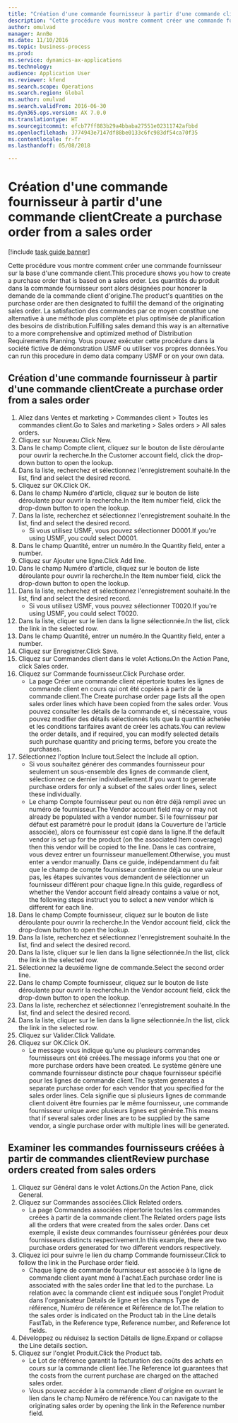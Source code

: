 ```yaml
--- 
title: "Création d'une commande fournisseur à partir d'une commande client"
description: "Cette procédure vous montre comment créer une commande fournisseur sur la base d'une commande client."
author: omulvad
manager: AnnBe
ms.date: 11/10/2016
ms.topic: business-process
ms.prod: 
ms.service: dynamics-ax-applications
ms.technology: 
audience: Application User
ms.reviewer: kfend
ms.search.scope: Operations
ms.search.region: Global
ms.author: omulvad
ms.search.validFrom: 2016-06-30
ms.dyn365.ops.version: AX 7.0.0
ms.translationtype: HT
ms.sourcegitcommit: efcb77ff883b29a4bbaba27551e02311742afbbd
ms.openlocfilehash: 3774943e7147df88be0133c6fc983df54ca70f35
ms.contentlocale: fr-fr
ms.lasthandoff: 05/08/2018

---
```

# <a name="create-a-purchase-order-from-a-sales-order"></a><span data-ttu-id="7686e-103">Création d'une commande fournisseur à partir d'une commande client</span><span class="sxs-lookup"><span data-stu-id="7686e-103">Create a purchase order from a sales order</span></span>

[!include [task guide banner](../../includes/task-guide-banner.md)]

<span data-ttu-id="7686e-104">Cette procédure vous montre comment créer une commande fournisseur sur la base d'une commande client.</span><span class="sxs-lookup"><span data-stu-id="7686e-104">This procedure shows you how to create a purchase order that is based on a sales order.</span></span> <span data-ttu-id="7686e-105">Les quantités du produit dans la commande fournisseur sont alors désignées pour honorer la demande de la commande client d'origine.</span><span class="sxs-lookup"><span data-stu-id="7686e-105">The product's quantities on the purchase order are then designated to fulfill the demand of the originating sales order.</span></span> <span data-ttu-id="7686e-106">La satisfaction des commandes par ce moyen constitue une alternative à une méthode plus complète et plus optimisée de planification des besoins de distribution.</span><span class="sxs-lookup"><span data-stu-id="7686e-106">Fulfilling sales demand this way is an alternative to a more comprehensive and optimized method of Distribution Requirements Planning.</span></span> <span data-ttu-id="7686e-107">Vous pouvez exécuter cette procédure dans la société fictive de démonstration USMF ou utiliser vos propres données.</span><span class="sxs-lookup"><span data-stu-id="7686e-107">You can run this procedure in demo data company USMF or on your own data.</span></span>


## <a name="create-a-purchase-order-from-a-sales-order"></a><span data-ttu-id="7686e-108">Création d'une commande fournisseur à partir d'une commande client</span><span class="sxs-lookup"><span data-stu-id="7686e-108">Create a purchase order from a sales order</span></span>
1. <span data-ttu-id="7686e-109">Allez dans Ventes et marketing > Commandes client > Toutes les commandes client.</span><span class="sxs-lookup"><span data-stu-id="7686e-109">Go to Sales and marketing > Sales orders > All sales orders.</span></span>
2. <span data-ttu-id="7686e-110">Cliquez sur Nouveau.</span><span class="sxs-lookup"><span data-stu-id="7686e-110">Click New.</span></span>
3. <span data-ttu-id="7686e-111">Dans le champ Compte client, cliquez sur le bouton de liste déroulante pour ouvrir la recherche.</span><span class="sxs-lookup"><span data-stu-id="7686e-111">In the Customer account field, click the drop-down button to open the lookup.</span></span>
4. <span data-ttu-id="7686e-112">Dans la liste, recherchez et sélectionnez l'enregistrement souhaité.</span><span class="sxs-lookup"><span data-stu-id="7686e-112">In the list, find and select the desired record.</span></span>
5. <span data-ttu-id="7686e-113">Cliquez sur OK.</span><span class="sxs-lookup"><span data-stu-id="7686e-113">Click OK.</span></span>
6. <span data-ttu-id="7686e-114">Dans le champ Numéro d'article, cliquez sur le bouton de liste déroulante pour ouvrir la recherche.</span><span class="sxs-lookup"><span data-stu-id="7686e-114">In the Item number field, click the drop-down button to open the lookup.</span></span>
7. <span data-ttu-id="7686e-115">Dans la liste, recherchez et sélectionnez l'enregistrement souhaité.</span><span class="sxs-lookup"><span data-stu-id="7686e-115">In the list, find and select the desired record.</span></span>
    * <span data-ttu-id="7686e-116">Si vous utilisez USMF, vous pouvez sélectionner D0001.</span><span class="sxs-lookup"><span data-stu-id="7686e-116">If you're using USMF, you could select D0001.</span></span>  
8. <span data-ttu-id="7686e-117">Dans le champ Quantité, entrer un numéro.</span><span class="sxs-lookup"><span data-stu-id="7686e-117">In the Quantity field, enter a number.</span></span>
9. <span data-ttu-id="7686e-118">Cliquez sur Ajouter une ligne.</span><span class="sxs-lookup"><span data-stu-id="7686e-118">Click Add line.</span></span>
10. <span data-ttu-id="7686e-119">Dans le champ Numéro d'article, cliquez sur le bouton de liste déroulante pour ouvrir la recherche.</span><span class="sxs-lookup"><span data-stu-id="7686e-119">In the Item number field, click the drop-down button to open the lookup.</span></span>
11. <span data-ttu-id="7686e-120">Dans la liste, recherchez et sélectionnez l'enregistrement souhaité.</span><span class="sxs-lookup"><span data-stu-id="7686e-120">In the list, find and select the desired record.</span></span>
    * <span data-ttu-id="7686e-121">Si vous utilisez USMF, vous pouvez sélectionner T0020.</span><span class="sxs-lookup"><span data-stu-id="7686e-121">If you're using USMF, you could select T0020.</span></span>  
12. <span data-ttu-id="7686e-122">Dans la liste, cliquer sur le lien dans la ligne sélectionnée.</span><span class="sxs-lookup"><span data-stu-id="7686e-122">In the list, click the link in the selected row.</span></span>
13. <span data-ttu-id="7686e-123">Dans le champ Quantité, entrer un numéro.</span><span class="sxs-lookup"><span data-stu-id="7686e-123">In the Quantity field, enter a number.</span></span>
14. <span data-ttu-id="7686e-124">Cliquez sur Enregistrer.</span><span class="sxs-lookup"><span data-stu-id="7686e-124">Click Save.</span></span>
15. <span data-ttu-id="7686e-125">Cliquez sur Commandes client dans le volet Actions.</span><span class="sxs-lookup"><span data-stu-id="7686e-125">On the Action Pane, click Sales order.</span></span>
16. <span data-ttu-id="7686e-126">Cliquez sur Commande fournisseur.</span><span class="sxs-lookup"><span data-stu-id="7686e-126">Click Purchase order.</span></span>
    * <span data-ttu-id="7686e-127">La page Créer une commande client répertorie toutes les lignes de commande client en cours qui ont été copiées à partir de la commande client.</span><span class="sxs-lookup"><span data-stu-id="7686e-127">The Create purchase order page lists all the open sales order lines which have been copied from the sales order.</span></span> <span data-ttu-id="7686e-128">Vous pouvez consulter les détails de la commande et, si nécessaire, vous pouvez modifier des détails sélectionnés tels que la quantité achetée et les conditions tarifaires avant de créer les achats.</span><span class="sxs-lookup"><span data-stu-id="7686e-128">You can review the order details, and if required, you can modify selected details such purchase quantity and pricing terms, before you create the purchases.</span></span>  
17. <span data-ttu-id="7686e-129">Sélectionnez l'option Inclure tout.</span><span class="sxs-lookup"><span data-stu-id="7686e-129">Select the Include all option.</span></span>
    * <span data-ttu-id="7686e-130">Si vous souhaitez générer des commandes fournisseur pour seulement un sous-ensemble des lignes de commande client, sélectionnez ce dernier individuellement.</span><span class="sxs-lookup"><span data-stu-id="7686e-130">If you want to generate purchase orders for only a subset of the sales order lines, select these individually.</span></span>  
    * <span data-ttu-id="7686e-131">Le champ Compte fournisseur peut ou non être déjà rempli avec un numéro de fournisseur.</span><span class="sxs-lookup"><span data-stu-id="7686e-131">The Vendor account field may or may not already be populated with a vendor number.</span></span> <span data-ttu-id="7686e-132">Si le fournisseur par défaut est paramétré pour le produit (dans la Couverture de l'article associée), alors ce fournisseur est copié dans la ligne.</span><span class="sxs-lookup"><span data-stu-id="7686e-132">If the default vendor is set up for the product (on the associated Item coverage) then this vendor will be copied  to the line.</span></span> <span data-ttu-id="7686e-133">Dans le cas contraire, vous devez entrer un fournisseur manuellement.</span><span class="sxs-lookup"><span data-stu-id="7686e-133">Otherwise, you must enter a vendor manually.</span></span>  <span data-ttu-id="7686e-134">Dans ce guide, indépendamment du fait que le champ de compte fournisseur contienne déjà ou une valeur pas, les étapes suivantes vous demandent de sélectionner un fournisseur différent pour chaque ligne.</span><span class="sxs-lookup"><span data-stu-id="7686e-134">In this guide, regardless of whether the Vendor account field already contains a value or not, the following steps instruct you to select a new vendor which is different for each line.</span></span>  
18. <span data-ttu-id="7686e-135">Dans le champ Compte fournisseur, cliquez sur le bouton de liste déroulante pour ouvrir la recherche.</span><span class="sxs-lookup"><span data-stu-id="7686e-135">In the Vendor account field, click the drop-down button to open the lookup.</span></span>
19. <span data-ttu-id="7686e-136">Dans la liste, recherchez et sélectionnez l'enregistrement souhaité.</span><span class="sxs-lookup"><span data-stu-id="7686e-136">In the list, find and select the desired record.</span></span>
20. <span data-ttu-id="7686e-137">Dans la liste, cliquer sur le lien dans la ligne sélectionnée.</span><span class="sxs-lookup"><span data-stu-id="7686e-137">In the list, click the link in the selected row.</span></span>
21. <span data-ttu-id="7686e-138">Sélectionnez la deuxième ligne de commande.</span><span class="sxs-lookup"><span data-stu-id="7686e-138">Select the second order line.</span></span>
22. <span data-ttu-id="7686e-139">Dans le champ Compte fournisseur, cliquez sur le bouton de liste déroulante pour ouvrir la recherche.</span><span class="sxs-lookup"><span data-stu-id="7686e-139">In the Vendor account field, click the drop-down button to open the lookup.</span></span>
23. <span data-ttu-id="7686e-140">Dans la liste, recherchez et sélectionnez l'enregistrement souhaité.</span><span class="sxs-lookup"><span data-stu-id="7686e-140">In the list, find and select the desired record.</span></span>
24. <span data-ttu-id="7686e-141">Dans la liste, cliquer sur le lien dans la ligne sélectionnée.</span><span class="sxs-lookup"><span data-stu-id="7686e-141">In the list, click the link in the selected row.</span></span>
25. <span data-ttu-id="7686e-142">Cliquez sur Valider.</span><span class="sxs-lookup"><span data-stu-id="7686e-142">Click Validate.</span></span>
26. <span data-ttu-id="7686e-143">Cliquez sur OK.</span><span class="sxs-lookup"><span data-stu-id="7686e-143">Click OK.</span></span>
    * <span data-ttu-id="7686e-144">Le message vous indique qu'une ou plusieurs commandes fournisseurs ont été créées.</span><span class="sxs-lookup"><span data-stu-id="7686e-144">The message informs you that one or more purchase orders have been created.</span></span> <span data-ttu-id="7686e-145">Le système génère une commande fournisseur distincte pour chaque fournisseur spécifié pour les lignes de commande client.</span><span class="sxs-lookup"><span data-stu-id="7686e-145">The system generates a separate purchase order for each vendor that you specified for the sales order lines.</span></span> <span data-ttu-id="7686e-146">Cela signifie que si plusieurs lignes de commande client doivent être fournies par le même fournisseur, une commande fournisseur unique avec plusieurs lignes est générée.</span><span class="sxs-lookup"><span data-stu-id="7686e-146">This means that if several sales order lines are to be supplied by the same vendor, a single purchase order with multiple lines will be generated.</span></span>  

## <a name="review-purchase-orders-created-from-sales-orders"></a><span data-ttu-id="7686e-147">Examiner les commandes fournisseurs créées à partir de commandes client</span><span class="sxs-lookup"><span data-stu-id="7686e-147">Review purchase orders created from sales orders</span></span>
1. <span data-ttu-id="7686e-148">Cliquez sur Général dans le volet Actions.</span><span class="sxs-lookup"><span data-stu-id="7686e-148">On the Action Pane, click General.</span></span>
2. <span data-ttu-id="7686e-149">Cliquez sur Commandes associées.</span><span class="sxs-lookup"><span data-stu-id="7686e-149">Click Related orders.</span></span>
    * <span data-ttu-id="7686e-150">La page Commandes associées répertorie toutes les commandes créées à partir de la commande client.</span><span class="sxs-lookup"><span data-stu-id="7686e-150">The Related orders page lists all the orders that were created from the sales order.</span></span> <span data-ttu-id="7686e-151">Dans cet exemple, il existe deux commandes fournisseur générées pour deux fournisseurs distincts respectivement.</span><span class="sxs-lookup"><span data-stu-id="7686e-151">In this example, there are two purchase orders generated for two different vendors respectively.</span></span>  
3. <span data-ttu-id="7686e-152">Cliquez ici pour suivre le lien du champ Commande fournisseur.</span><span class="sxs-lookup"><span data-stu-id="7686e-152">Click to follow the link in the Purchase order field.</span></span>
    * <span data-ttu-id="7686e-153">Chaque ligne de commande fournisseur est associée à la ligne de commande client ayant mené à l'achat.</span><span class="sxs-lookup"><span data-stu-id="7686e-153">Each purchase order line is associated with the sales order line that led to the purchase.</span></span> <span data-ttu-id="7686e-154">La relation avec la commande client est indiquée sous l'onglet Produit dans l'organisateur Détails de ligne et les champs Type de référence, Numéro de référence et Référence de lot.</span><span class="sxs-lookup"><span data-stu-id="7686e-154">The relation to the sales order is indicated on the Product tab in the Line details FastTab, in the Reference type, Reference number, and Reference lot fields.</span></span>  
4. <span data-ttu-id="7686e-155">Développez ou réduisez la section Détails de ligne.</span><span class="sxs-lookup"><span data-stu-id="7686e-155">Expand or collapse the Line details section.</span></span>
5. <span data-ttu-id="7686e-156">Cliquez sur l'onglet Produit.</span><span class="sxs-lookup"><span data-stu-id="7686e-156">Click the Product tab.</span></span>
    * <span data-ttu-id="7686e-157">Le Lot de référence garantit la facturation des coûts des achats en cours sur la commande client liée.</span><span class="sxs-lookup"><span data-stu-id="7686e-157">The Reference lot guarantees that the costs from the current purchase are charged on the attached sales order.</span></span>  
    * <span data-ttu-id="7686e-158">Vous pouvez accéder à la commande client d'origine en ouvrant le lien dans le champ Numéro de référence.</span><span class="sxs-lookup"><span data-stu-id="7686e-158">You can navigate to the originating sales order by opening the link in the Reference number field.</span></span>  


